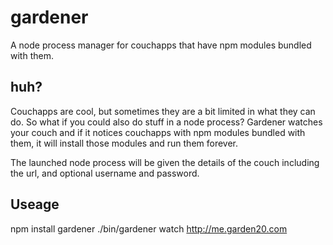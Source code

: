 gardener
========

A node process manager for couchapps that have npm modules bundled with them. 


huh?
----

Couchapps are cool, but sometimes they are a bit limited in what they can do. So what if you could also do stuff in a node process?
Gardener watches your couch and if it notices couchapps with npm modules bundled with them, it will install those modules and run them forever. 

The launched node process will be given the details of the couch including the url, and optional username and password.


Useage
------

npm install gardener
./bin/gardener watch http://me.garden20.com

